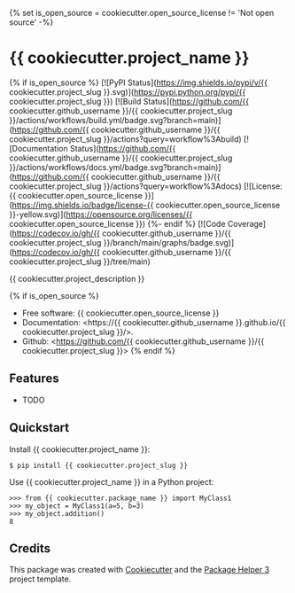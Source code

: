 {% set is_open_source = cookiecutter.open_source_license != 'Not open source' -%}
# {{ cookiecutter.project_name }}

{% if is_open_source %}
[![PyPI Status](https://img.shields.io/pypi/v/{{ cookiecutter.project_slug }}.svg)](https://pypi.python.org/pypi/{{ cookiecutter.project_slug }})
[![Build Status](https://github.com/{{ cookiecutter.github_username }}/{{ cookiecutter.project_slug }}/actions/workflows/build.yml/badge.svg?branch=main)](https://github.com/{{ cookiecutter.github_username }}/{{ cookiecutter.project_slug }}/actions?query=workflow%3Abuild)
[![Documentation Status](https://github.com/{{ cookiecutter.github_username }}/{{ cookiecutter.project_slug }}/actions/workflows/docs.yml/badge.svg?branch=main)](https://github.com/{{ cookiecutter.github_username }}/{{ cookiecutter.project_slug }}/actions?query=workflow%3Adocs)
[![License: {{ cookiecutter.open_source_license }}](https://img.shields.io/badge/license-{{ cookiecutter.open_source_license }}-yellow.svg)](https://opensource.org/licenses/{{ cookiecutter.open_source_license }})
{%- endif %}
[![Code Coverage](https://codecov.io/gh/{{ cookiecutter.github_username }}/{{ cookiecutter.project_slug }}/branch/main/graphs/badge.svg)](https://codecov.io/gh/{{ cookiecutter.github_username }}/{{ cookiecutter.project_slug }}/tree/main)

{{ cookiecutter.project_description }}

{% if is_open_source %}
- Free software: {{ cookiecutter.open_source_license }}
- Documentation: <https://{{ cookiecutter.github_username }}.github.io/{{ cookiecutter.project_slug }}/>.
- Github: <https://github.com/{{ cookiecutter.github_username }}/{{ cookiecutter.project_slug }}>
{% endif %}

## Features

- TODO

## Quickstart

Install {{ cookiecutter.project_name }}:

```console
$ pip install {{ cookiecutter.project_slug }}
```

Use {{ cookiecutter.project_name }} in a Python project:

```pycon
>>> from {{ cookiecutter.package_name }} import MyClass1
>>> my_object = MyClass1(a=5, b=3)
>>> my_object.addition()
8
```

## Credits

This package was created with [Cookiecutter][CC] and the [Package Helper 3][PH3] project template.

[CC]: <https://github.com/audreyr/cookiecutter>
[PH3]: <https://balouf.github.io/package-helper-3/>
